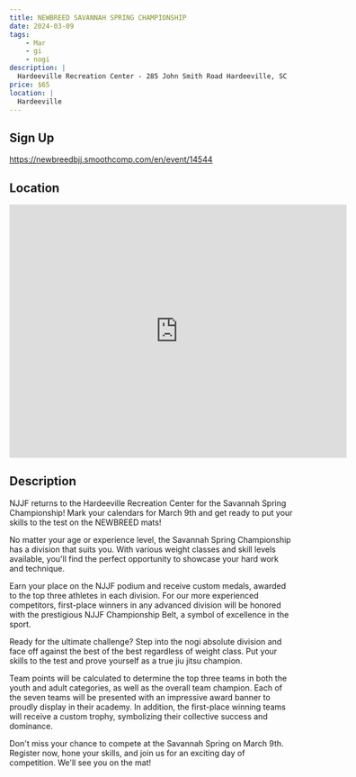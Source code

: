 ```yaml
---
title: NEWBREED SAVANNAH SPRING CHAMPIONSHIP
date: 2024-03-09
tags:
    - Mar
    - gi 
    - nogi 
description: |
  Hardeeville Recreation Center - 285 John Smith Road Hardeeville, SC
price: $65
location: |
  Hardeeville
---
```

## Sign Up
https://newbreedbjj.smoothcomp.com/en/event/14544

## Location
<iframe src="https://www.google.com/maps/embed?pb=!1m18!1m12!1m3!1d12345.6789!2d-81.0719298!3d32.2939197!2m3!1f0!2f0!3f0!3m2!1i1024!2i768!4f13.1!3m3!1m2!1s0x0%3A0x0!2z32.2939197!5e0!3m2!1sen!2sus!4v1234567890" width="600" height="450" style="border:0;" allowfullscreen="" loading="lazy"></iframe>

## Description
NJJF returns to the Hardeeville Recreation Center for the Savannah Spring Championship! Mark your calendars for March 9th and get ready
to put your skills to the test on the NEWBREED mats!


No matter your age or experience level, the Savannah Spring Championship
has a division that suits you. With various weight classes and skill
levels available, you'll find the perfect opportunity to showcase your
hard work and technique.


Earn your place on the NJJF podium and receive custom medals, awarded to
the top three athletes in each division. For our more experienced
competitors, first-place winners in any advanced division will be
honored with the prestigious NJJF Championship Belt, a symbol of
excellence in the sport.


Ready for the ultimate challenge? Step into the nogi absolute division
and face off against the best of the best regardless of weight class.
Put your skills to the test and prove yourself as a true jiu jitsu
champion.


Team points will be calculated to determine the top three teams in both
the youth and adult categories, as well as the overall team champion.
Each of the seven teams will be presented with an impressive award
banner to proudly display in their academy. In addition, the first-place
winning teams will receive a custom trophy, symbolizing their
collective success and dominance.


Don't miss your chance to compete at the Savannah Spring on March 9th. Register now, hone your skills, and join us for an
exciting day of competition.
We'll see you on the mat!